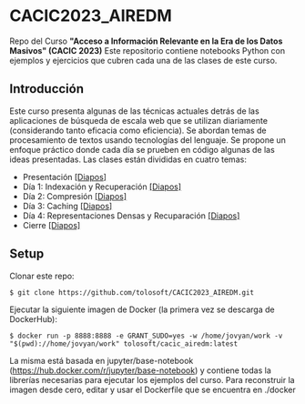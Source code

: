 # CACIC2023_AIREDM
Repo del Curso **"Acceso a Información Relevante  en la Era de los Datos Masivos" (CACIC 2023)**
Este repositorio contiene notebooks Python con ejemplos y ejercicios que cubren cada una de las clases de este curso.


## Introducción

Este curso presenta algunas de las técnicas actuales detrás de las aplicaciones de búsqueda de escala web que se utilizan diariamente (considerando tanto eficacia como eficiencia). 
Se abordan temas de procesamiento de textos usando tecnologías del lenguaje. Se propone un enfoque práctico donde cada día se prueben en código algunas de las ideas presentadas. 
Las clases están divididas en cuatro temas:


- Presentación [[Diapos]](https://docs.google.com/presentation/d/1f_mhA7wSOq7OC43jfW8oINDpKSDPS-Iicftq3jV2Kyc/edit#slide=id.g24bd9a771fb_0_604)
- Día 1: Indexación y Recuperación [[Diapos]](https://docs.google.com/presentation/d/1UrOGUqKOK19cXZyKWNZJk51Clag8f9CtWqJmhaoz2BI/edit#slide=id.g24bd9a771fb_0_604)
- Día 2: Compresión [[Diapos]](https://docs.google.com/presentation/d/1lFhy8b8Cb-yU0-3J7R25BFurfcSkxsigo_oGFLcteUQ/edit#slide=id.g24bd9a771fb_0_604)
- Día 3: Caching [[Diapos]](https://docs.google.com/presentation/d/1MUx23Qrr6QasIV-f0VrFmQ7RiICDAid_c4p8uQBUFZU/edit#slide=id.g24bd9a771fb_0_604)
- Día 4: Representaciones Densas y Recuparación [[Diapos]](https://docs.google.com/presentation/d/1OpWbDC_gbFtR18If63UleCG3Hv-EJhzti2I8ORfWNnE/edit#slide=id.g24bd9a771fb_0_604)
- Cierre [[Diapos]]()

## Setup
Clonar este repo:
```
$ git clone https://github.com/tolosoft/CACIC2023_AIREDM.git

```
Ejecutar la siguiente imagen de Docker (la primera vez se descarga de DockerHub):

```
$ docker run -p 8888:8888 -e GRANT_SUDO=yes -w /home/jovyan/work -v "$(pwd)://home/jovyan/work" tolosoft/cacic_airedm:latest

```

La misma está basada en jupyter/base-notebook (https://hub.docker.com/r/jupyter/base-notebook) y contiene todas la librerías necesarias para ejecutar los ejemplos del curso.
Para reconstruir la imagen desde cero, editar y usar el Dockerfile que se encuentra en ./docker


